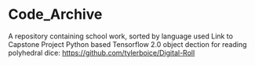 # Code_Archive
A repository containing school work, sorted by language used
Link to Capstone Project Python based Tensorflow 2.0 object dection for reading polyhedral dice: https://github.com/tylerboice/Digital-Roll
